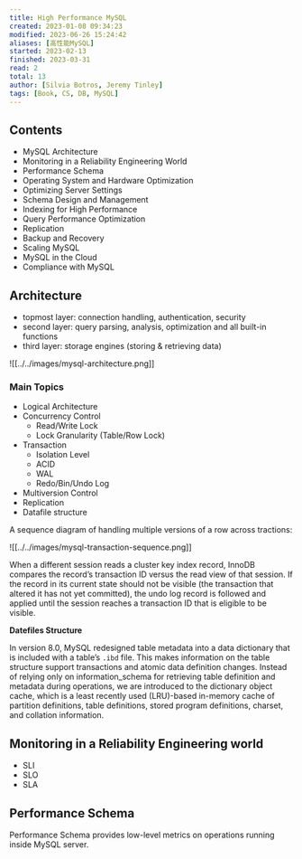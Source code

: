 ```yaml
---
title: High Performance MySQL
created: 2023-01-08 09:34:23
modified: 2023-06-26 15:24:42
aliases: [高性能MySQL]
started: 2023-02-13
finished: 2023-03-31
read: 2
total: 13
author: [Silvia Botros, Jeremy Tinley]
tags: [Book, CS, DB, MySQL]
---
```


## Contents

- MySQL Architecture
- Monitoring in a Reliability Engineering World
- Performance Schema
- Operating System and Hardware Optimization
- Optimizing Server Settings
- Schema Design and Management
- Indexing for High Performance
- Query Performance Optimization
- Replication
- Backup and Recovery
- Scaling MySQL
- MySQL in the Cloud
- Compliance with MySQL

## Architecture

- topmost layer: connection handling, authentication, security
- second layer: query parsing, analysis, optimization and all built-in functions
- third layer: storage engines (storing & retrieving data)

![[../../images/mysql-architecture.png]]

### Main Topics

- Logical Architecture
- Concurrency Control
  - Read/Write Lock
  - Lock Granularity (Table/Row Lock)
- Transaction
  - Isolation Level
  - ACID
  - WAL
  - Redo/Bin/Undo Log
- Multiversion Control
- Replication
- Datafile structure

A sequence diagram of handling multiple versions of a row across tractions:

![[../../images/mysql-transaction-sequence.png]]

When a different session reads a cluster key index record, InnoDB compares the record’s transaction ID versus the read view of that session. If the record in its current state should not be visible (the transaction that altered it has not yet committed), the undo log record is followed and applied until the session reaches a transaction ID that is eligible to be visible.

**Datefiles Structure**

In version 8.0, MySQL redesigned table metadata into a data dictionary that is included with a table’s `.ibd` file. This makes information on the table structure support transactions and atomic data definition changes. Instead of relying only on information_schema for retrieving table definition and metadata during operations, we are introduced to the dictionary object cache, which is a least recently used (LRU)-based in-memory cache of partition definitions, table definitions, stored program definitions, charset, and collation information.

## Monitoring in a Reliability Engineering world

- SLI
- SLO
- SLA

## Performance Schema

Performance Schema provides low-level metrics on operations running inside MySQL server.
